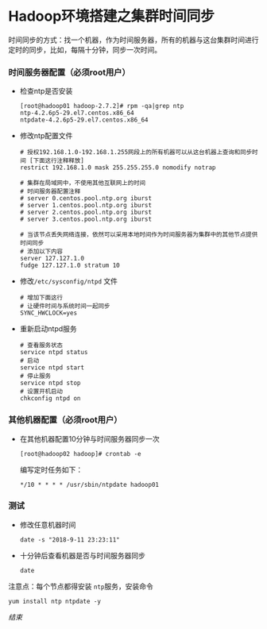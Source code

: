 # Hadoop环境搭建之集群时间同步

时间同步的方式：找一个机器，作为时间服务器，所有的机器与这台集群时间进行定时的同步，比如，每隔十分钟，同步一次时间。

### 时间服务器配置（必须root用户）

- 检查ntp是否安装

  ```shell
  [root@hadoop01 hadoop-2.7.2]# rpm -qa|grep ntp
  ntp-4.2.6p5-29.el7.centos.x86_64
  ntpdate-4.2.6p5-29.el7.centos.x86_64
  ```

- 修改ntp配置文件

  ```shell
  # 授权192.168.1.0-192.168.1.255网段上的所有机器可以从这台机器上查询和同步时间 [下面这行注释释放]
  restrict 192.168.1.0 mask 255.255.255.0 nomodify notrap
  
  # 集群在局域网中，不使用其他互联网上的时间
  # 时间服务器配置注释
  # server 0.centos.pool.ntp.org iburst
  # server 1.centos.pool.ntp.org iburst
  # server 2.centos.pool.ntp.org iburst
  # server 3.centos.pool.ntp.org iburst
  
  # 当该节点丢失网络连接，依然可以采用本地时间作为时间服务器为集群中的其他节点提供时间同步
  # 添加以下内容
  server 127.127.1.0
  fudge 127.127.1.0 stratum 10
  ```

- 修改`/etc/sysconfig/ntpd` 文件

  ```shell
  # 增加下面这行
  # 让硬件时间与系统时间一起同步
  SYNC_HWCLOCK=yes
  ```

- 重新启动ntpd服务

  ```shell
  # 查看服务状态
  service ntpd status
  # 启动
  service ntpd start
  # 停止服务
  service ntpd stop
  # 设置开机启动
  chkconfig ntpd on
  ```

### 其他机器配置（必须root用户）

- 在其他机器配置10分钟与时间服务器同步一次

  ```shell
  [root@hadoop02 hadoop]# crontab -e
  ```

  编写定时任务如下：

  ```shell
  */10 * * * * /usr/sbin/ntpdate hadoop01
  ```

### 测试

- 修改任意机器时间

  ```shell
  date -s "2018-9-11 23:23:11"
  ```

- 十分钟后查看机器是否与时间服务器同步

  ```shell
  date
  ```

注意点：每个节点都得安装 `ntp`服务，安装命令

```shell
yum install ntp ntpdate -y
```

*结束*